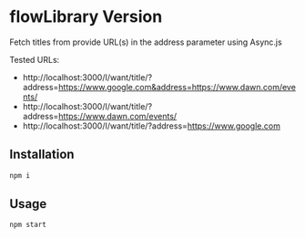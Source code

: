 # flowLibrary Version

Fetch titles from provide URL(s) in the address parameter using Async.js

Tested URLs:

  - http://localhost:3000/I/want/title/?address=https://www.google.com&address=https://www.dawn.com/events/
  - http://localhost:3000/I/want/title/?address=https://www.dawn.com/events/
  - http://localhost:3000/I/want/title/?address=https://www.google.com

## Installation


```bash
npm i
```

## Usage

```
npm start
```
